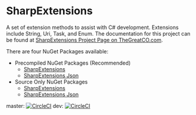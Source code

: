 SharpExtensions
===============

A set of extension methods to assist with C# development.  Extensions include String, Uri, Task, and Enum. The documentation for this project can be found at [SharpExtensions Project Page on TheGreatCO.com](https://www.thegreatco.com/projects/sharpextensions/).

There are four NuGet Packages available:
* Precompiled NuGet Packages (Recommended)
  * [SharpExtensions](https://www.nuget.org/packages/SharpExtensions.Assembly/)
  * [SharpExtensions Json](https://www.nuget.org/packages/SharpExtensions.Json.Assembly/)
* Source Only NuGet Packages
  * [SharpExtensions](https://www.nuget.org/packages/SharpExtensions/)
  * [SharpExtensions Json](https://www.nuget.org/packages/SharpExtensions.Json/)

master: [![CircleCI](https://circleci.com/gh/thegreatco/SharpExtensions/tree/master.svg?style=svg)](https://circleci.com/gh/thegreatco/SharpExtensions/tree/master)
dev:    [![CircleCI](https://circleci.com/gh/thegreatco/SharpExtensions/tree/dev.svg?style=svg)](https://circleci.com/gh/thegreatco/SharpExtensions/tree/dev)

